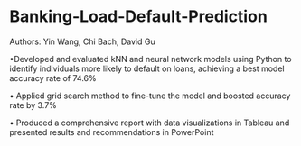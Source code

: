 # Banking-Load-Default-Prediction
Authors: Yin Wang, Chi Bach, David Gu

•Developed and evaluated kNN and neural network models using Python to identify individuals more likely to default on loans, achieving a best model accuracy rate of 74.6%

• Applied grid search method to fine-tune the model and boosted accuracy rate by 3.7%

• Produced a comprehensive report with data visualizations in Tableau and presented results and recommendations in PowerPoint
